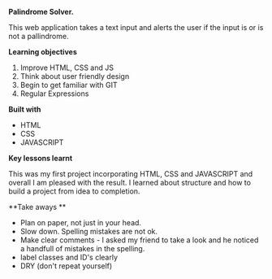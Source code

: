 **Palindrome Solver.**

This web application takes a text input and alerts the user if the input is or is not a pallindrome.

**Learning objectives**

1. Improve HTML, CSS and JS
2. Think about user friendly design
3. Begin to get familiar with GIT
4. Regular Expressions

**Built with**

- HTML
- CSS
- JAVASCRIPT

**Key lessons learnt**

This was my first project incorporating HTML, CSS and JAVASCRIPT and overall I am pleased with the result. I learned about structure and how to build a project from idea to completion. 

**Take aways **
- Plan on paper, not just in your head.
- Slow down. Spelling mistakes are not ok. 
- Make clear comments - I asked my friend to take a look and he noticed a handfull of mistakes in the spelling. 
- label classes and ID's clearly
- DRY (don't repeat yourself)
